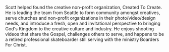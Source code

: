 ﻿---
name: Scott Yamamura
description: Co-Founder, Created To Create
picture: scott_yamamura.jpg
twitter: handle
---

Scott helped found the creative non-profit organization, Created To Create. He is leading the team from Seattle to form community amongst creatives, serve churches and non-profit organizations in their photo/video/design needs, and introduce a fresh, open and invitational perspective to bringing God's Kingdom to the creative culture and industry. He enjoys shooting videos that share the Gospel, challenges others to serve, and happens to be a retired professional skateboarder still serving with the ministry Boarders For Christ.
